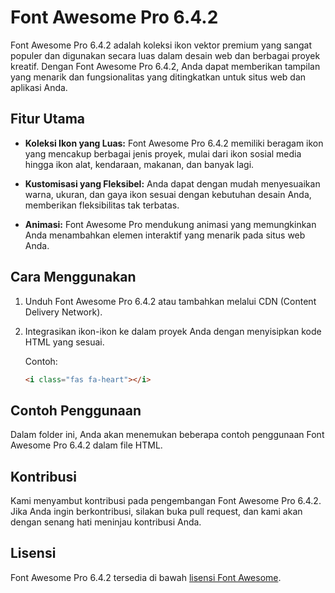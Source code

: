 # Font Awesome Pro 6.4.2

Font Awesome Pro 6.4.2 adalah koleksi ikon vektor premium yang sangat populer dan digunakan secara luas dalam desain web dan berbagai proyek kreatif. Dengan Font Awesome Pro 6.4.2, Anda dapat memberikan tampilan yang menarik dan fungsionalitas yang ditingkatkan untuk situs web dan aplikasi Anda.

## Fitur Utama

- **Koleksi Ikon yang Luas:** Font Awesome Pro 6.4.2 memiliki beragam ikon yang mencakup berbagai jenis proyek, mulai dari ikon sosial media hingga ikon alat, kendaraan, makanan, dan banyak lagi.

- **Kustomisasi yang Fleksibel:** Anda dapat dengan mudah menyesuaikan warna, ukuran, dan gaya ikon sesuai dengan kebutuhan desain Anda, memberikan fleksibilitas tak terbatas.

- **Animasi:** Font Awesome Pro mendukung animasi yang memungkinkan Anda menambahkan elemen interaktif yang menarik pada situs web Anda.

## Cara Menggunakan

1. Unduh Font Awesome Pro 6.4.2 atau tambahkan melalui CDN (Content Delivery Network).

2. Integrasikan ikon-ikon ke dalam proyek Anda dengan menyisipkan kode HTML yang sesuai.

   Contoh:
   ```html
   <i class="fas fa-heart"></i>

## Contoh Penggunaan

Dalam folder ini, Anda akan menemukan beberapa contoh penggunaan Font Awesome Pro 6.4.2 dalam file HTML.

## Kontribusi

Kami menyambut kontribusi pada pengembangan Font Awesome Pro 6.4.2. Jika Anda ingin berkontribusi, silakan buka pull request, dan kami akan dengan senang hati meninjau kontribusi Anda.

## Lisensi

Font Awesome Pro 6.4.2 tersedia di bawah [lisensi Font Awesome](https://fontawesome.com/license).
